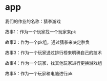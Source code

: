# app

我们的作业的名称：猜拳游戏

故事1：作为一个玩家找一个玩家来pk

故事2：作为一个pk组，通过猜拳来决定胜负

故事3：作为一个玩家通过排行榜来明确自己的技术

故事4：作为一个玩家，找其他玩家进行更换游戏组

故事5：作为一个玩家和电脑进行pk


